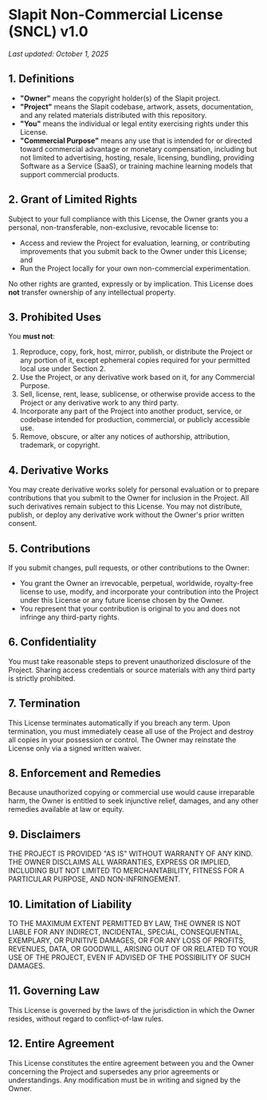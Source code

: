 # Slapit Non-Commercial License (SNCL) v1.0

_Last updated: October 1, 2025_

## 1. Definitions
- **"Owner"** means the copyright holder(s) of the Slapit project.
- **"Project"** means the Slapit codebase, artwork, assets, documentation, and any related materials distributed with this repository.
- **"You"** means the individual or legal entity exercising rights under this License.
- **"Commercial Purpose"** means any use that is intended for or directed toward commercial advantage or monetary compensation, including but not limited to advertising, hosting, resale, licensing, bundling, providing Software as a Service (SaaS), or training machine learning models that support commercial products.

## 2. Grant of Limited Rights
Subject to your full compliance with this License, the Owner grants you a personal, non-transferable, non-exclusive, revocable license to:
- Access and review the Project for evaluation, learning, or contributing improvements that you submit back to the Owner under this License; and
- Run the Project locally for your own non-commercial experimentation.

No other rights are granted, expressly or by implication. This License does **not** transfer ownership of any intellectual property.

## 3. Prohibited Uses
You **must not**:
1. Reproduce, copy, fork, host, mirror, publish, or distribute the Project or any portion of it, except ephemeral copies required for your permitted local use under Section 2.
2. Use the Project, or any derivative work based on it, for any Commercial Purpose.
3. Sell, license, rent, lease, sublicense, or otherwise provide access to the Project or any derivative work to any third party.
4. Incorporate any part of the Project into another product, service, or codebase intended for production, commercial, or publicly accessible use.
5. Remove, obscure, or alter any notices of authorship, attribution, trademark, or copyright.

## 4. Derivative Works
You may create derivative works solely for personal evaluation or to prepare contributions that you submit to the Owner for inclusion in the Project. All such derivatives remain subject to this License. You may not distribute, publish, or deploy any derivative work without the Owner's prior written consent.

## 5. Contributions
If you submit changes, pull requests, or other contributions to the Owner:
- You grant the Owner an irrevocable, perpetual, worldwide, royalty-free license to use, modify, and incorporate your contribution into the Project under this License or any future license chosen by the Owner.
- You represent that your contribution is original to you and does not infringe any third-party rights.

## 6. Confidentiality
You must take reasonable steps to prevent unauthorized disclosure of the Project. Sharing access credentials or source materials with any third party is strictly prohibited.

## 7. Termination
This License terminates automatically if you breach any term. Upon termination, you must immediately cease all use of the Project and destroy all copies in your possession or control. The Owner may reinstate the License only via a signed written waiver.

## 8. Enforcement and Remedies
Because unauthorized copying or commercial use would cause irreparable harm, the Owner is entitled to seek injunctive relief, damages, and any other remedies available at law or equity.

## 9. Disclaimers
THE PROJECT IS PROVIDED "AS IS" WITHOUT WARRANTY OF ANY KIND. THE OWNER DISCLAIMS ALL WARRANTIES, EXPRESS OR IMPLIED, INCLUDING BUT NOT LIMITED TO MERCHANTABILITY, FITNESS FOR A PARTICULAR PURPOSE, AND NON-INFRINGEMENT.

## 10. Limitation of Liability
TO THE MAXIMUM EXTENT PERMITTED BY LAW, THE OWNER IS NOT LIABLE FOR ANY INDIRECT, INCIDENTAL, SPECIAL, CONSEQUENTIAL, EXEMPLARY, OR PUNITIVE DAMAGES, OR FOR ANY LOSS OF PROFITS, REVENUES, DATA, OR GOODWILL, ARISING OUT OF OR RELATED TO YOUR USE OF THE PROJECT, EVEN IF ADVISED OF THE POSSIBILITY OF SUCH DAMAGES.

## 11. Governing Law
This License is governed by the laws of the jurisdiction in which the Owner resides, without regard to conflict-of-law rules.

## 12. Entire Agreement
This License constitutes the entire agreement between you and the Owner concerning the Project and supersedes any prior agreements or understandings. Any modification must be in writing and signed by the Owner.

